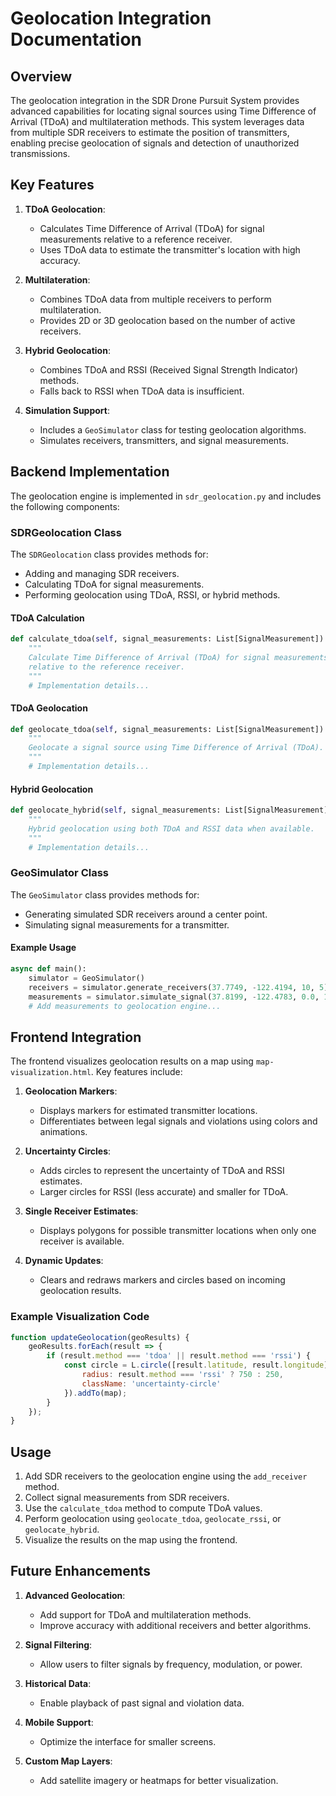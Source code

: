 # Geolocation Integration Documentation

## Overview

The geolocation integration in the SDR Drone Pursuit System provides advanced capabilities for locating signal sources using Time Difference of Arrival (TDoA) and multilateration methods. This system leverages data from multiple SDR receivers to estimate the position of transmitters, enabling precise geolocation of signals and detection of unauthorized transmissions.

## Key Features

1. **TDoA Geolocation**:
   - Calculates Time Difference of Arrival (TDoA) for signal measurements relative to a reference receiver.
   - Uses TDoA data to estimate the transmitter's location with high accuracy.

2. **Multilateration**:
   - Combines TDoA data from multiple receivers to perform multilateration.
   - Provides 2D or 3D geolocation based on the number of active receivers.

3. **Hybrid Geolocation**:
   - Combines TDoA and RSSI (Received Signal Strength Indicator) methods.
   - Falls back to RSSI when TDoA data is insufficient.

4. **Simulation Support**:
   - Includes a `GeoSimulator` class for testing geolocation algorithms.
   - Simulates receivers, transmitters, and signal measurements.

## Backend Implementation

The geolocation engine is implemented in `sdr_geolocation.py` and includes the following components:

### SDRGeolocation Class

The `SDRGeolocation` class provides methods for:

- Adding and managing SDR receivers.
- Calculating TDoA for signal measurements.
- Performing geolocation using TDoA, RSSI, or hybrid methods.

#### TDoA Calculation

```python
def calculate_tdoa(self, signal_measurements: List[SignalMeasurement]) -> List[SignalMeasurement]:
    """
    Calculate Time Difference of Arrival (TDoA) for signal measurements
    relative to the reference receiver.
    """
    # Implementation details...
```

#### TDoA Geolocation

```python
def geolocate_tdoa(self, signal_measurements: List[SignalMeasurement]) -> Optional[Tuple[float, float, float]]:
    """
    Geolocate a signal source using Time Difference of Arrival (TDoA).
    """
    # Implementation details...
```

#### Hybrid Geolocation

```python
def geolocate_hybrid(self, signal_measurements: List[SignalMeasurement]) -> Optional[Tuple[float, float, float]]:
    """
    Hybrid geolocation using both TDoA and RSSI data when available.
    """
    # Implementation details...
```

### GeoSimulator Class

The `GeoSimulator` class provides methods for:

- Generating simulated SDR receivers around a center point.
- Simulating signal measurements for a transmitter.

#### Example Usage

```python
async def main():
    simulator = GeoSimulator()
    receivers = simulator.generate_receivers(37.7749, -122.4194, 10, 5)
    measurements = simulator.simulate_signal(37.8199, -122.4783, 0.0, 100e6, 1.0, receivers)
    # Add measurements to geolocation engine...
```

## Frontend Integration

The frontend visualizes geolocation results on a map using `map-visualization.html`. Key features include:

1. **Geolocation Markers**:
   - Displays markers for estimated transmitter locations.
   - Differentiates between legal signals and violations using colors and animations.

2. **Uncertainty Circles**:
   - Adds circles to represent the uncertainty of TDoA and RSSI estimates.
   - Larger circles for RSSI (less accurate) and smaller for TDoA.

3. **Single Receiver Estimates**:
   - Displays polygons for possible transmitter locations when only one receiver is available.

4. **Dynamic Updates**:
   - Clears and redraws markers and circles based on incoming geolocation results.

### Example Visualization Code

```javascript
function updateGeolocation(geoResults) {
    geoResults.forEach(result => {
        if (result.method === 'tdoa' || result.method === 'rssi') {
            const circle = L.circle([result.latitude, result.longitude], {
                radius: result.method === 'rssi' ? 750 : 250,
                className: 'uncertainty-circle'
            }).addTo(map);
        }
    });
}
```

## Usage

1. Add SDR receivers to the geolocation engine using the `add_receiver` method.
2. Collect signal measurements from SDR receivers.
3. Use the `calculate_tdoa` method to compute TDoA values.
4. Perform geolocation using `geolocate_tdoa`, `geolocate_rssi`, or `geolocate_hybrid`.
5. Visualize the results on the map using the frontend.

## Future Enhancements

1. **Advanced Geolocation**:
   - Add support for TDoA and multilateration methods.
   - Improve accuracy with additional receivers and better algorithms.

2. **Signal Filtering**:
   - Allow users to filter signals by frequency, modulation, or power.

3. **Historical Data**:
   - Enable playback of past signal and violation data.

4. **Mobile Support**:
   - Optimize the interface for smaller screens.

5. **Custom Map Layers**:
   - Add satellite imagery or heatmaps for better visualization.
